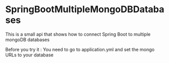 # SpringBootMultipleMongoDBDatabases
This is a small api that shows how to connect Spring Boot to multiple mongoDB databases

Before you try it :
You need to go to application.yml and set the mongo URLs to your database
